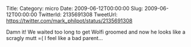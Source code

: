 Title: 
Category: micro
Date: 2009-06-12T00:00:00
Slug: 2009-06-12T00:00:00
TwitterId: 2135691308
TweetUrl: https://twitter.com/mark_philpot/status/2135691308

Damn it! We waited too long to get Wolfi groomed and now he looks like a scragly mutt =( I feel like a bad parent...